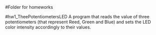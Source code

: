 #Folder for homeworks

#hw1_TheePotentiometersLED
A program that reads the value of three potentiometers (that represent Reed, Green and Blue) and sets the LED color intensity accordingly to their values.
